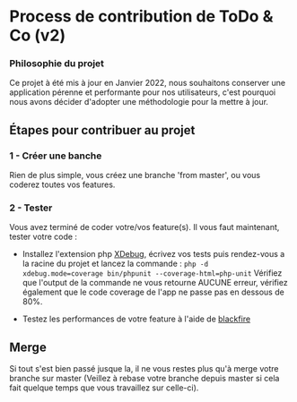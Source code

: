 # Process de contribution de ToDo & Co (v2)
    

### Philosophie du projet

Ce projet à été mis à jour en Janvier 2022, nous souhaitons conserver une application pérenne et performante pour nos utilisateurs, c'est pourquoi nous avons décider d'adopter une méthodologie pour la mettre à jour.

## Étapes pour contribuer au projet
### 1 -  Créer une banche

Rien de plus simple, vous créez une branche 'from master', ou vous coderez toutes vos features.

### 2 - Tester

Vous avez terminé de coder votre/vos feature(s). Il vous faut maintenant, tester votre code : 
- Installez l'extension php [XDebug](https://xdebug.org/docs/install), écrivez vos tests puis rendez-vous a la racine du projet et lancez la commande : `php -d xdebug.mode=coverage bin/phpunit --coverage-html=php-unit` 
 Vérifiez que l'output de la commande ne vous retourne AUCUNE erreur, vérifiez également que le code coverage de l'app ne passe pas en dessous de 80%. 

 - Testez les performances de votre feature à l'aide de [blackfire](https://www.blackfire.io/)

  

  

## Merge

Si tout s'est bien passé jusque la, il ne vous restes plus qu'à merge votre branche sur master (Veillez à rebase votre branche depuis master si cela fait quelque temps que vous travaillez sur celle-ci).